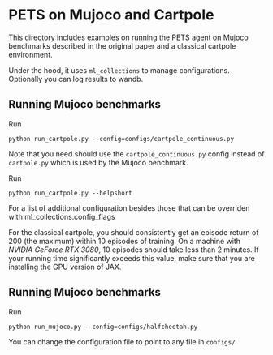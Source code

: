 # PETS on Mujoco and Cartpole

This directory includes examples on running the PETS agent on
Mujoco benchmarks described in the original paper and a classical cartpole environment.

Under the hood, it uses `ml_collections` to manage configurations. Optionally
you can log results to wandb.

## Running Mujoco benchmarks
Run
```
python run_cartpole.py --config=configs/cartpole_continuous.py
```
Note that you need should use the `cartpole_continuous.py` config instead of
`cartpole.py` which is used by the Mujoco benchmark.

Run
```
python run_cartpole.py --helpshort
```
For a list of additional configuration besides those that can be overriden with
ml_collections.config_flags

For the classical cartpole, you should consistently get an episode return of 200 (the maximum)
within 10 episodes of training.
On a machine with _NVIDIA GeForce RTX 3080_, 10 episodes
should take less than 2 minutes. If your running time significantly exceeds this value,
make sure that you are installing the GPU version of JAX.

## Running Mujoco benchmarks
Run
```
python run_mujoco.py --config=configs/halfcheetah.py
```
You can change the configuration file to point to any file in `configs/`
